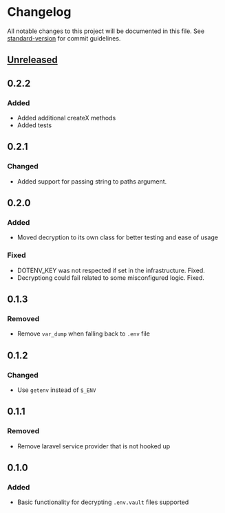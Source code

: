 # Changelog

All notable changes to this project will be documented in this file. See [standard-version](https://github.com/conventional-changelog/standard-version) for commit guidelines.

## [Unreleased](https://github.com/dotenv-org/phpdotenv-vault/compare/v0.2.2...master)

## 0.2.2

### Added

- Added additional createX methods
- Added tests

## 0.2.1

### Changed

- Added support for passing string to paths argument.

## 0.2.0

### Added

- Moved decryption to its own class for better testing and ease of usage

### Fixed

- DOTENV_KEY was not respected if set in the infrastructure. Fixed.
- Decryptiong could fail related to some misconfigured logic. Fixed.

## 0.1.3

### Removed

- Remove `var_dump` when falling back to `.env` file

## 0.1.2

### Changed

- Use `getenv` instead of `$_ENV`

## 0.1.1

### Removed

- Remove laravel service provider that is not hooked up

## 0.1.0

### Added

- Basic functionality for decrypting `.env.vault` files supported
